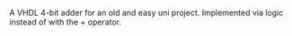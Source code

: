 A VHDL 4-bit adder for an old and easy uni project.
Implemented via logic instead of with the + operator.
